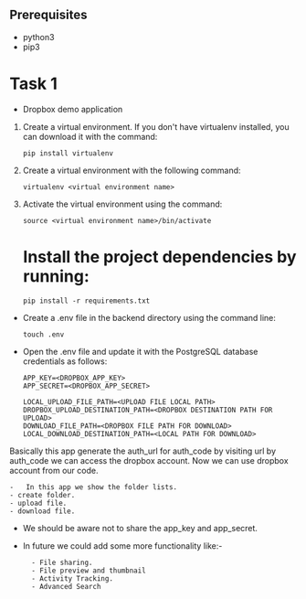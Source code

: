 ## Prerequisites 
* python3
* pip3

# Task 1

- Dropbox demo application

1. Create a virtual environment. If you don't have virtualenv installed, you can download it with the command:
  
    ```
    pip install virtualenv
    ```

2. Create a virtual environment with the following command:
    ```
    virtualenv <virtual environment name>
    ```

3. Activate the virtual environment using the command:

    ```
    source <virtual environment name>/bin/activate
    ```
    # Install the project dependencies by running:
    ```
    pip install -r requirements.txt
    ```
- Create a .env file in the backend directory using the command line:
    ```
    touch .env
    ```
- Open the .env file and update it with the PostgreSQL database credentials as follows:
    ```
    APP_KEY=<DROPBOX_APP_KEY>
    APP_SECRET=<DROPBOX_APP_SECRET>
    
    LOCAL_UPLOAD_FILE_PATH=<UPLOAD FILE LOCAL PATH>
    DROPBOX_UPLOAD_DESTINATION_PATH=<DROPBOX DESTINATION PATH FOR UPLOAD>
    DOWNLOAD_FILE_PATH=<DROPBOX FILE PATH FOR DOWNLOAD>
    LOCAL_DOWNLOAD_DESTINATION_PATH=<LOCAL PATH FOR DOWNLOAD>

    ```
  
Basically this app generate the auth_url for auth_code by visiting url 
by auth_code we can access the dropbox account. Now we can use dropbox account 
from our code.

    -   In this app we show the folder lists.
    - create folder.
    - upload file.
    - download file.

* We should be aware not to share the app_key and app_secret.

* In future we could add some more functionality like:-

        - File sharing.
        - File preview and thumbnail
        - Activity Tracking.
        - Advanced Search

